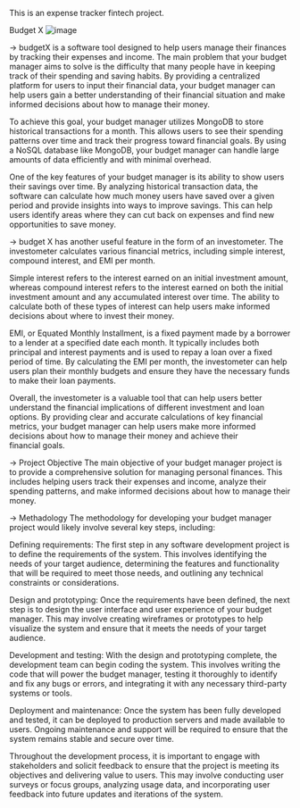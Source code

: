 This is an expense tracker fintech project.

Budget X
![image](https://user-images.githubusercontent.com/107638614/232193894-93cd0267-e86f-4967-af67-e1a4387117fe.png)


 -> budgetX is a software tool designed to help users manage their finances by tracking their expenses and income. The main problem that your budget manager aims to solve is the difficulty that many people have in keeping track of their spending and saving habits. By providing a centralized platform for users to input their financial data, your budget manager can help users gain a better understanding of their financial situation and make informed decisions about how to manage their money.

  To achieve this goal, your budget manager utilizes MongoDB to store historical transactions for a month. This allows users to see their spending patterns over time and track their progress toward financial goals. By using a NoSQL database like MongoDB, your budget manager can handle large amounts of data efficiently and with minimal overhead.

  One of the key features of your budget manager is its ability to show users their savings over time. By analyzing historical transaction data, the software can calculate how much money users have saved over a given period and provide insights into ways to improve savings. This can help users identify areas where they can cut back on expenses and find new opportunities to save money.


 -> budget X has another useful feature in the form of an investometer. The investometer calculates various financial metrics, including simple interest, compound interest, and EMI per month.

  Simple interest refers to the interest earned on an initial investment amount, whereas compound interest refers to the interest earned on both the initial investment amount and any accumulated interest over time. The ability to calculate both of these types of interest can help users make informed decisions about where to invest their money.

  EMI, or Equated Monthly Installment, is a fixed payment made by a borrower to a lender at a specified date each month. It typically includes both principal and interest payments and is used to repay a loan over a fixed period of time. By calculating the EMI per month, the investometer can help users plan their monthly budgets and ensure they have the necessary funds to make their loan payments.

  Overall, the investometer is a valuable tool that can help users better understand the financial implications of different investment and loan options. By providing clear and accurate calculations of key financial metrics, your budget manager can help users make more informed decisions about how to manage their money and achieve their financial goals.
  
  
->  Project Objective
  The main objective of your budget manager project is to provide a comprehensive solution for managing personal finances. This includes helping users track their expenses and income, analyze their spending patterns, and make informed decisions about how to manage their money.

-> Methadology
  The methodology for developing your budget manager project would likely involve several key steps, including:

  Defining requirements: The first step in any software development project is to define the requirements of the system. This involves identifying the needs of your target audience, determining the features and functionality that will be required to meet those needs, and outlining any technical constraints or considerations.

  Design and prototyping: Once the requirements have been defined, the next step is to design the user interface and user experience of your budget manager. This may involve creating wireframes or prototypes to help visualize the system and ensure that it meets the needs of your target audience.

  Development and testing: With the design and prototyping complete, the development team can begin coding the system. This involves writing the code that will power the budget manager, testing it thoroughly to identify and fix any bugs or errors, and integrating it with any necessary third-party systems or tools.

  Deployment and maintenance: Once the system has been fully developed and tested, it can be deployed to production servers and made available to users. Ongoing maintenance and support will be required to ensure that the system remains stable and secure over time.

  Throughout the development process, it is important to engage with stakeholders and solicit feedback to ensure that the project is meeting its objectives and delivering value to users. This may involve conducting user surveys or focus groups, analyzing usage data, and incorporating user feedback into future updates and iterations of the system.
